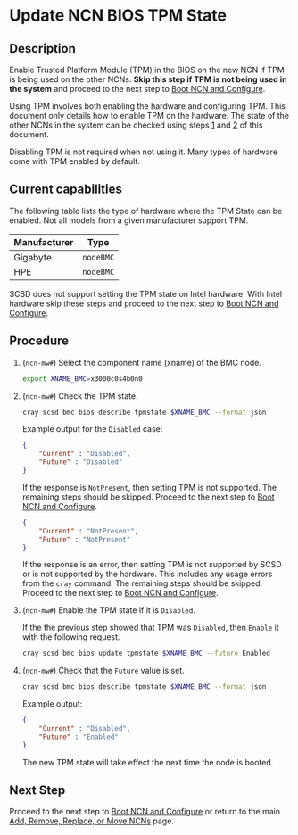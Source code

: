 # Update NCN BIOS TPM State

## Description

Enable Trusted Platform Module (TPM) in the BIOS on the new NCN if TPM is being used on the other NCNs.
**Skip this step if TPM is not being used in the system** and proceed to the next step to [Boot NCN and Configure](Boot_NCN.md).

Using TPM involves both enabling the hardware and configuring TPM.
This document only details how to enable TPM on the hardware.
The state of the other NCNs in the system can be checked using steps [1](#step1) and [2](#step2) of this document.

Disabling TPM is not required when not using it. Many types of hardware come with TPM enabled by default.

## Current capabilities

The following table lists the type of hardware where the TPM State can be enabled. Not all models from a given manufacturer support TPM.

| **Manufacturer** | **Type**     |
| ---------------- | ------------ |
| Gigabyte         | `nodeBMC`    |
| HPE              | `nodeBMC`    |

SCSD does not support setting the TPM state on Intel hardware.
With Intel hardware skip these steps and proceed to the next step to [Boot NCN and Configure](Boot_NCN.md).

## Procedure

1. (`ncn-mw#`) Select the component name (xname) of the BMC node. <a name="step1"></a>

    ```bash
    export XNAME_BMC=x3000c0s4b0n0
    ```

1. (`ncn-mw#`) Check the TPM state. <a name="step2"></a>

    ```bash
    cray scsd bmc bios describe tpmstate $XNAME_BMC --format json
    ```

    Example output for the `Disabled` case:

    ```json
    {
        "Current" : "Disabled",
        "Future" : "Disabled"
    }
    ```

    If the response is `NotPresent`, then setting TPM is not supported.
    The remaining steps should be skipped. Proceed to the next step to [Boot NCN and Configure](Boot_NCN.md).

    ```json
    {
        "Current" : "NotPresent",
        "Future" : "NotPresent"
    }
    ```

    If the response is an error, then setting TPM is not supported by SCSD or is not supported by the hardware.
    This includes any usage errors from the `cray` command.
    The remaining steps should be skipped. Proceed to the next step to [Boot NCN and Configure](Boot_NCN.md).

1. (`ncn-mw#`) Enable the TPM state if it is `Disabled`.

    If the the previous step showed that TPM was `Disabled`, then `Enable` it with the following request.

    ```bash
    cray scsd bmc bios update tpmstate $XNAME_BMC --future Enabled
    ```

1. (`ncn-mw#`) Check that the `Future` value is set.

    ```bash
    cray scsd bmc bios describe tpmstate $XNAME_BMC --format json
    ```

    Example output:

    ```json
    {
        "Current" : "Disabled",
        "Future" : "Enabled"
    }
    ```

    The new TPM state will take effect the next time the node is booted.

## Next Step

Proceed to the next step to [Boot NCN and Configure](Boot_NCN.md) or return to the main [Add, Remove, Replace, or Move NCNs](../Add_Remove_Replace_NCNs.md) page.
